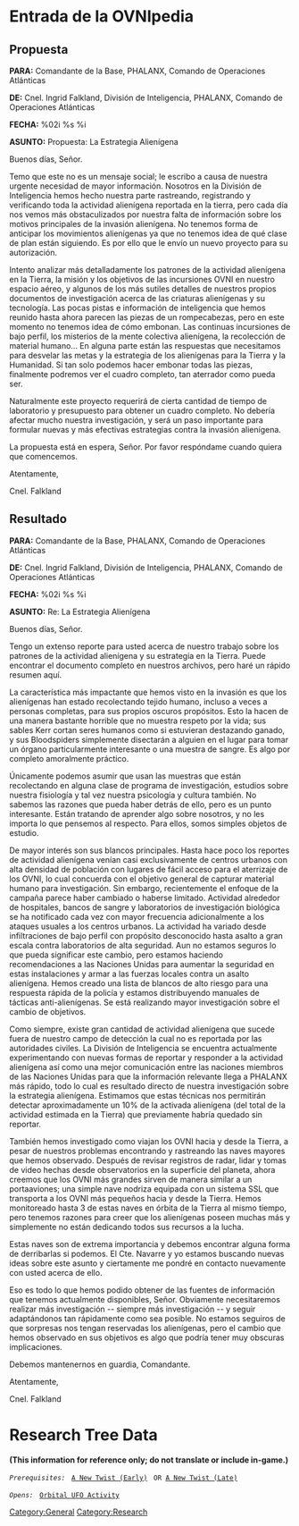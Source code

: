# Entrada de la OVNIpedia

## Propuesta

**PARA:** Comandante de la Base, PHALANX, Comando de Operaciones
Atlánticas

**DE:** Cnel. Ingrid Falkland, División de Inteligencia, PHALANX,
Comando de Operaciones Atlánticas

**FECHA:** %02i %s %i

**ASUNTO:** Propuesta: La Estrategia Alienígena

Buenos días, Señor.

Temo que este no es un mensaje social; le escribo a causa de nuestra
urgente necesidad de mayor información. Nosotros en la División de
Inteligencia hemos hecho nuestra parte rastreando, registrando y
verificando toda la actividad alienígena reportada en la tierra, pero
cada día nos vemos más obstaculizados por nuestra falta de información
sobre los motivos principales de la invasión alienígena. No tenemos
forma de anticipar los movimientos alienígenas ya que no tenemos idea de
qué clase de plan están siguiendo. Es por ello que le envío un nuevo
proyecto para su autorización.

Intento analizar más detalladamente los patrones de la actividad
alienígena en la Tierra, la misión y los objetivos de las incursiones
OVNI en nuestro espacio aéreo, y algunos de los más sutiles detalles de
nuestros propios documentos de investigación acerca de las criaturas
alienígenas y su tecnología. Las pocas pistas e información de
inteligencia que hemos reunido hasta ahora parecen las piezas de un
rompecabezas, pero en este momento no tenemos idea de cómo embonan. Las
continuas incursiones de bajo perfil, los misterios de la mente
colectiva alienígena, la recolección de material humano... En alguna
parte están las respuestas que necesitamos para desvelar las metas y la
estrategia de los alienígenas para la Tierra y la Humanidad. Si tan solo
podemos hacer embonar todas las piezas, finalmente podremos ver el
cuadro completo, tan aterrador como pueda ser.

Naturalmente este proyecto requerirá de cierta cantidad de tiempo de
laboratorio y presupuesto para obtener un cuadro completo. No debería
afectar mucho nuestra investigación, y será un paso importante para
formular nuevas y más efectivas estrategias contra la invasión
alienígena.

La propuesta está en espera, Señor. Por favor respóndame cuando quiera
que comencemos.

Atentamente,

Cnel. Falkland

## Resultado

**PARA:** Comandante de la Base, PHALANX, Comando de Operaciones
Atlánticas

**DE:** Cnel. Ingrid Falkland, División de Inteligencia, PHALANX,
Comando de Operaciones Atlánticas

**FECHA:** %02i %s %i

**ASUNTO:** Re: La Estrategia Alienígena

Buenos días, Señor.

Tengo un extenso reporte para usted acerca de nuestro trabajo sobre los
patrones de la actividad alienígena y su estrategia en la Tierra. Puede
encontrar el documento completo en nuestros archivos, pero haré un
rápido resumen aquí.

La característica más impactante que hemos visto en la invasión es que
los alienígenas han estado recolectando tejido humano, incluso a veces a
personas completas, para sus propios oscuros propósitos. Esto la hacen
de una manera bastante horrible que no muestra respeto por la vida; sus
sables Kerr cortan seres humanos como si estuvieran destazando ganado, y
sus Bloodspiders simplemente disectarán a alguien en el lugar para tomar
un órgano particularmente interesante o una muestra de sangre. Es algo
por completo amoralmente práctico.

Únicamente podemos asumir que usan las muestras que están recolectando
en alguna clase de programa de investigación, estudios sobre nuestra
fisiología y tal vez nuestra psicología y cultura también. No sabemos
las razones que pueda haber detrás de ello, pero es un punto
interesante. Están tratando de aprender algo sobre nosotros, y no les
importa lo que pensemos al respecto. Para ellos, somos simples objetos
de estudio.

De mayor interés son sus blancos principales. Hasta hace poco los
reportes de actividad alienígena venían casi exclusivamente de centros
urbanos con alta densidad de población con lugares de fácil acceso para
el aterrizaje de los OVNI, lo cual concuerda con el objetivo general de
capturar material humano para investigación. Sin embargo, recientemente
el enfoque de la campaña parece haber cambiado o haberse limitado.
Actividad alrededor de hospitales, bancos de sangre y laboratorios de
investigación biológica se ha notificado cada vez con mayor frecuencia
adicionalmente a los ataques usuales a los centros urbanos. La actividad
ha variado desde infiltraciones de bajo perfil con propósito desconocido
hasta asalto a gran escala contra laboratorios de alta seguridad. Aun no
estamos seguros lo que pueda significar este cambio, pero estamos
haciendo recomendaciones a las Naciones Unidas para aumentar la
seguridad en estas instalaciones y armar a las fuerzas locales contra un
asalto alienígena. Hemos creado una lista de blancos de alto riesgo para
una respuesta rápida de la policía y estamos distribuyendo manuales de
tácticas anti-alienígenas. Se está realizando mayor investigación sobre
el cambio de objetivos.

Como siempre, existe gran cantidad de actividad alienígena que sucede
fuera de nuestro campo de detección la cual no es reportada por las
autoridades civiles. La División de Inteligencia se encuentra
actualmente experimentando con nuevas formas de reportar y responder a
la actividad alienígena así como una mejor comunicación entre las
naciones miembros de las Naciones Unidas para que la información
relevante llega a PHALANX más rápido, todo lo cual es resultado directo
de nuestra investigación sobre la estrategia alienígena. Estimamos que
estas técnicas nos permitirán detectar aproximadamente un 10% de la
activada alienígena (del total de la actividad estimada en la Tierra)
que previamente habría quedado sin reportar.

También hemos investigado como viajan los OVNI hacia y desde la Tierra,
a pesar de nuestros problemas encontrando y rastreando las naves mayores
que hemos observado. Después de revisar registros de radar, lidar y
tomas de video hechas desde observatorios en la superficie del planeta,
ahora creemos que los OVNI más grandes sirven de manera similar a un
portaaviones; una simple nave nodriza equipada con un sistema SSL que
transporta a los OVNI más pequeños hacia y desde la Tierra. Hemos
monitoreado hasta 3 de estas naves en órbita de la Tierra al mismo
tiempo, pero tenemos razones para creer que los alienígenas poseen
muchas más y simplemente no están dedicando todos sus recursos a la
lucha.

Estas naves son de extrema importancia y debemos encontrar alguna forma
de derribarlas si podemos. El Cte. Navarre y yo estamos buscando nuevas
ideas sobre este asunto y ciertamente me pondré en contacto nuevamente
con usted acerca de ello.

Eso es todo lo que hemos podido obtener de las fuentes de información
que tenemos actualmente disponibles, Señor. Obviamente necesitaremos
realizar más investigación -- siempre más investigación -- y seguir
adaptándonos tan rápidamente como sea posible. No estamos seguiros de
que sorpresas nos tengan reservadas los alienígenas, pero el cambio que
hemos observado en sus objetivos es algo que podría tener muy obscuras
implicaciones.

Debemos mantenernos en guardia, Comandante.

Atentamente,

Cnel. Falkland

# Research Tree Data

**(This information for reference only; do not translate or include
in-game.)**

*`Prerequisites:`*
` `[`A New Twist (Early)`](Storyline/A_New_Twist_(early) "wikilink")
` OR `[`A New Twist (Late)`](Storyline/A_New_Twist_(late) "wikilink")

*`Opens:`*
` `[`Orbital UFO Activity`](Research/Orbital_UFO_Activity "wikilink")

[Category:General](Category:General "wikilink")
[Category:Research](Category:Research "wikilink")